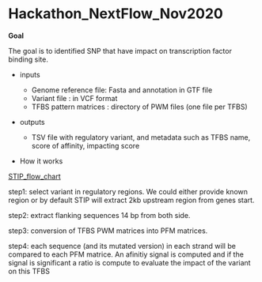 # Hackathon_NextFlow_Nov2020

**Goal**

The goal is to identified SNP that have impact on transcription factor binding site.

* inputs
    - Genome reference file: Fasta and annotation in GTF file
    - Variant file : in VCF format
    - TFBS pattern matrices : directory of PWM files (one file per TFBS)

* outputs
    - TSV file with regulatory variant, and metadata such as TFBS name, score of affinity, impacting score

* How it works

[STIP_flow_chart](STIP_detailed.jpg)

step1:
select variant in regulatory regions. We could either provide known region or by default STIP will extract 2kb upstream region from genes start.

step2:
extract flanking sequences 14 bp from both side.

step3: 
conversion of TFBS PWM matrices into PFM matrices.

step4: 
each sequence (and its mutated version) in each strand will be compared to each PFM matrice. An afinitiy signal is computed and if the signal is significant a ratio is compute to evaluate the impact of the variant on this TFBS


